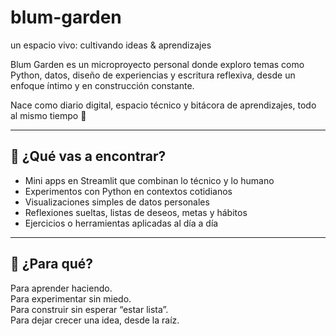 # blum-garden
un espacio vivo: cultivando ideas &amp; aprendizajes

Blum Garden es un microproyecto personal donde exploro temas como Python, datos, diseño de experiencias y escritura reflexiva, desde un enfoque íntimo y en construcción constante.  

Nace como diario digital, espacio técnico y bitácora de aprendizajes, todo al mismo tiempo 🌿

---

## 🧪 ¿Qué vas a encontrar?

- Mini apps en Streamlit que combinan lo técnico y lo humano
- Experimentos con Python en contextos cotidianos
- Visualizaciones simples de datos personales
- Reflexiones sueltas, listas de deseos, metas y hábitos
- Ejercicios o herramientas aplicadas al día a día

---

## 🌱 ¿Para qué?

Para aprender haciendo.  
Para experimentar sin miedo.  
Para construir sin esperar “estar lista”.  
Para dejar crecer una idea, desde la raíz.
